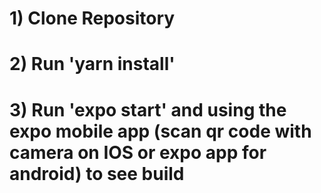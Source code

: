 # 1) Clone Repository

# 2) Run 'yarn install' 

# 3) Run 'expo start' and using the expo mobile app (scan qr code with camera on IOS or expo app for android) to see build
